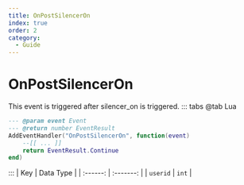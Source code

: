 ```yaml
---
title: OnPostSilencerOn
index: true
order: 2
category:
  - Guide
---
```


# OnPostSilencerOn
This event is triggered after silencer_on is triggered.
::: tabs
@tab Lua
```lua
--- @param event Event
--- @return number EventResult
AddEventHandler("OnPostSilencerOn", function(event)
    --[[ ... ]]
    return EventResult.Continue
end)
```

:::
|    Key   | Data Type |
| :------: | :-------: |
| `userid` |   `int`   |